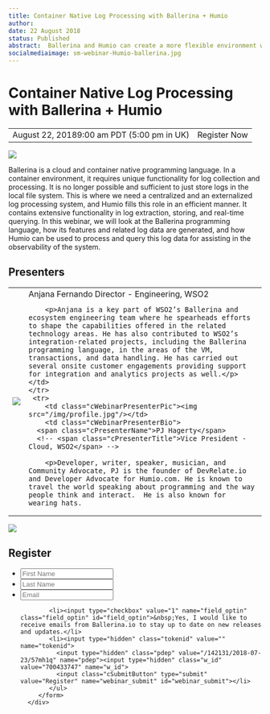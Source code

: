 ```yaml
---
title: Container Native Log Processing with Ballerina + Humio
author:
date: 22 August 2018
status: Published
abstract:  Ballerina and Humio can create a more flexible environment where it’s easy to discern what is happening under the hood.
socialmediaimage: sm-webinar-Humio-ballerina.jpg
---
```

<script src="/js/ballerina-form.js?03"></script><link rel="stylesheet" href="/css/webinar-page.css"></link>

# Container Native Log Processing with Ballerina + Humio


 <table class="cEventTable">
    <tr>
        <td class="cEventDateContainer"><span class="cEventDate">August 22, 2018</span>9:00 am PDT (5:00 pm in UK)</td>
        <td class="cEventURL"><a class="cEventRegistration" data-toggle="modal" data-target="#webinar_registration" target="_blank" id="iRegisterNow">Register Now</a></td>
    </tr>
</table>

<a href="https://kubeless.io/" target="_blank"><img class="cInlineLogo" src="/img/Humio-logo.svg"/></a>

Ballerina is a cloud and container native programming language. In a container environment, it requires unique functionality for log collection and processing. It is no longer possible and sufficient to just store logs in the local file system. This is where we need a centralized and an externalized log processing system, and Humio fills this role in an efficient manner. It contains extensive functionality in log extraction, storing, and real-time querying. In this webinar, we will look at the Ballerina programming language, how its features and related log data are generated, and how Humio can be used to process and query this log data for assisting in the observability of the system.

## Presenters

<table class="cWebinarPresenter">
    <tr>
        <td class="cWebinarPresenterPic"><img src="//con.ballerina.io/wp-content/themes/ballerinacon/images/speakers/anjana.jpg"/></td>
        <td class="cWebinarPresenterBio">
      <span class="cPresenterName">Anjana Fernando</span>
      <span class="cPresenterTitle">Director - Engineering, WSO2</span>

        <p>Anjana is a key part of WSO2’s Ballerina and ecosystem engineering team where he spearheads efforts to shape the capabilities offered in the related technology areas. He has also contributed to WSO2’s integration-related projects, including the Ballerina programming language, in the areas of the VM, transactions, and data handling. He has carried out several onsite customer engagements providing support for integration and analytics projects as well.</p></td>
    </tr>
     <tr>
        <td class="cWebinarPresenterPic"><img src="/img/profile.jpg"/></td>
        <td class="cWebinarPresenterBio">
      <span class="cPresenterName">PJ Hagerty</span>
      <!-- <span class="cPresenterTitle">Vice President - Cloud, WSO2</span> -->

        <p>Developer, writer, speaker, musician, and Community Advocate, PJ is the founder of DevRelate.io and Developer Advocate for Humio.com. He is known to travel the world speaking about programming and the way people think and interact.  He is also known for wearing hats.
</td>
    </tr>
</table>

<div id="webinar_registration" class="modal fade" role="dialog">
<div class="modal-dialog">
   <div class="modal-content">
      <div class="col-xs-12 col-sm-12 com-md-12 col-lg-12 cWebinarForm">
            <img class="cCloseButton" data-dismiss="modal" src="/img/close.svg"/>
         <h2>Register </h2>
         <form name="webinarForm" method="post" action="" id="webinarForm">
             <ul>
            <li><input type="text" maxlength="50" value="" name="first_name" placeholder="First Name" title="First Name" class="cTextfieldstyle contact_first_name"></li>
            <li><input type="text" maxlength="50" value="" name="last_name" placeholder="Last Name" title="Last Name" class="cTextfieldstyle contact_last_name"></li>
            <li><input type="text" maxlength="50" value="" name="email" placeholder="Email" title="Email" class="cTextfieldstyle contact_email"></li>

            <li><input type="checkbox" value="1" name="field_optin" class="field_optin" id="field_optin">&nbsp;Yes, I would like to receive emails from Ballerina.io to stay up to date on new releases and updates.</li>
            <li><input type="hidden" class="tokenid" value="" name="tokenid">
              <input type="hidden" class="pdep" value="/142131/2018-07-23/57mh1q" name="pdep"><input type="hidden" class="w_id" value="700433747" name="w_id">
              <input class="cSubmitButton" type="submit" value="Register" name="webinar_submit" id="webinar_submit"></li>
            </ul>
         </form>
      </div>
</div>
</div>
</div>

